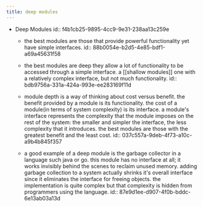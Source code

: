 ```yaml
---
title: deep modules
---
```


- Deep Modules
id:: f4b1cb25-9895-4cc9-9e31-238aa13c259e
	 - the best modules are those that provide powerful functionality yet have simple interfaces.
id:: 88b0054e-b2d5-4e85-bdf1-a69a45631f58

	 - the best modules are deep they allow a lot of functionality to be accessed through a simple interface. a [[shallow modules]] one with a relatively complex interface, but not much functionality.
id:: bdb9756a-331a-424a-993e-ee283169f11d

	 - module depth is a way of thinking about cost versus benefit. the benefit provided by a module is its functionality. the cost of a module(in terms of system complexity) is its interface. a module's interface represents the complexity that the module imposes on the rest of the system: the smaller and simpler the interface, the less complexity that it introduces. the best modules are those with the greatest benefit and the least cost.
id:: 037c557a-9deb-4f73-a10c-a9b4b845f357

	 - a good example of a deep module is the garbage collector in a language such java or go. this module has no interface at all; it works invisibly behind the scenes to reclaim unused memory. adding garbage collection to a system actually shrinks it's overall interface since it eliminates the interface for freeing objects. the implementation is quite complex but that complexity is hidden from programmers using the language. 
id:: 87e9d1ee-d907-4f0b-bddc-6e13ab03a13d
